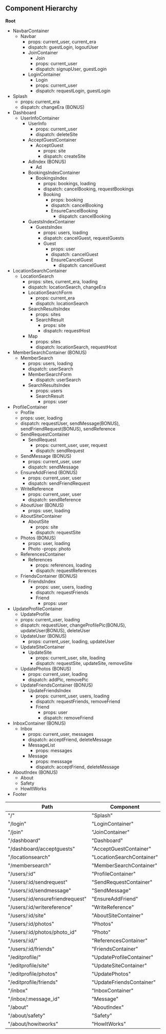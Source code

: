 ## Component Hierarchy

**Root**
  - NavbarContainer
    + Navbar
      * props: current_user, current_era
      * dispatch: guestLogin, logoutUser
      * JoinContainer
        - Join
        - props: current_user
        - dispatch: signupUser, guestLogin
      * LoginContainer
        - Login
        - props: current_user
        - dispatch: requestLogin, guestLogin
  - Splash
    - props: current_era
    - dispatch: changeEra (BONUS)
  - Dashboard
    + UserInfoContainer
      * UserInfo
        - props: current_user
        - dispatch: deleteSite
      * AcceptGuestContainer
        - AcceptGuest
          + props: site
          + dispatch: createSite
      * AdIndex (BONUS)
        - Ad
      * BookingsIndexContainer
        - BookingsIndex
          + props: bookings, loading
          + dispatch: cancelBooking, requestBookings
          + Booking
            - props: booking
            - dispatch: cancelBooking
            - EnsureCancelBooking
              + dispatch: cancelBooking
      * GuestsIndexContainer
        - GuestsIndex
          + props: users, loading
          + dispatch: cancelGuest, requestGuests
          + Guest
            - props: user
            - dispatch: cancelGuest
            - EnsureCancelGuest
              + dispatch: cancelGuest
  - LocationSearchContainer
    + LocationSearch
      * props: sites, current_era, loading
      * dispatch: locationSearch, changeEra
      * LocationSearchForm
        - props: current_era
        - dispatch: locationSearch
      * SearchResultsIndex
        - props: sites
        - SearchResult
          + props: site
          + dispatch: requestHost
      * Map
        - props: sites
        - dispatch: locationSearch, requestHost
  - MemberSearchContainer (BONUS)
    + MemberSearch
      * props: users, loading
      * dispatch: userSearch
      * MemberSearchForm
        - dispatch: userSearch
      * SearchResultsIndex
        - props: users
        - SearchResult
          + props: user
  - ProfileContainer
    + Profile
    + props: user, loading
    + dispatch: requestUser, sendMessage(BONUS), sendFriendRequest(BONUS), sendReference
    + SendRequestContainer
      * SendRequest
        - props: current_user, user, request
        - dispatch: sendRequest
    + SendMessage (BONUS)
      * props: current_user, user
      * dispatch: sendMessage
    + EnsureAddFriend (BONUS)
      * props: current_user, user
      * dispatch: sendFriendRequest
    + WriteReference
      * props: current_user, user
      * dispatch: sendReference
    + AboutUser (BONUS)
      * props: user, loading
    + AboutSiteContainer
      * AboutSite
        - props: site
        - dispatch: requestSite
    + Photos (BONUS)
      * props: user, loading
      * Photo
        -props: photo
    + ReferencesContainer
      * References
        - props: references, loading
        - dispatch: requestReferences
    + FriendsContainer (BONUS)
      * FriendsIndex
        - props: user, users, loading
        - dispatch: requestFriends
        - Friend
          + props: user
  - UpdateProfileContainer
    + UpdateProfile
    + props: current_user, loading
    + dispatch: requestUser, changeProfilePic(BONUS), updateUser(BONUS), deleteUser
    + UpdateUser (BONUS)
      * props: current_user, loading, updateUser
    + UpdateSiteContainer
      * UpdateSite
        - props: current_user, site, loading
        - dispatch: requestSite, updateSite, removeSite
    + UpdatePhotos (BONUS)
      * props: current_user, loading
      * dispatch: addPic, removePic
    + UpdateFriendsContainer (BONUS)
      * UpdateFriendsIndex
        - props: current_user, users, loading
        - dispatch: requestFriends, removeFriend
        - Friend
          + props: user
          + dispatch: removeFriend
  - InboxContainer (BONUS)
    + Inbox
      * props: current_user, messages
      * dispatch: acceptFriend, deleteMessage
      * MessageList
        - props: messages
      * Message
        - props: messsage
        - dispatch: acceptFriend, deleteMessage
  - AboutIndex (BONUS)
    + About
    + Safety
    + HowItWorks
  - Footer

|Path|Component|
|----|---------|
|"/"|"Splash"|
|"/login"|"LoginContainer"|
|"/join"|"JoinContainer"|
|"/dashboard"|"Dashboard"|
|"/dashboard/acceptguests"|"AcceptGuestContainer"|
|"/locationsearch"|"LocationSearchContainer"|
|"/membersearch"|"MemberSearchContainer"|
|"/users/:id"|"ProfileContainer"|
|"/users/:id/sendrequest"|"SendRequestContainer"|
|"/users/:id/sendmessage"|"SendMessage"|
|"/users/:id/ensurefriendrequest"|"EnsureAddFriend"|
|"/users/:id/writereference"|"WriteReference"|
|"/users/:id/site"|"AboutSiteContainer"|
|"/users/:id/photos"|"Photos"|
|"/users/:id/photos/photo_id"|"Photo"|
|"/users/:id/"|"ReferencesContainer"|
|"/users/:id/friends"|"FriendsContainer"|
|"/editprofile/"|"UpdateProfileContainer"|
|"/editprofile/site"|"UpdateSiteContainer"|
|"/editprofile/photos"|"UpdatePhotos"|
|"/editprofile/friends"|"UpdateFriendsContainer"|
|"/inbox"|"InboxContainer"|
|"/inbox/:message_id"|"Message"|
|"/about"|"AboutIndex"|
|"/about/safety"|"Safety"|
|"/about/howitworks"|"HowItWorks"|

